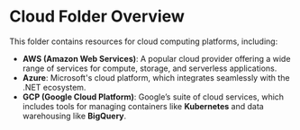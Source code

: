 # Cloud Folder Overview
This folder contains resources for cloud computing platforms, including:

* **AWS (Amazon Web Services)**: A popular cloud provider offering a wide range of services for compute, storage, and serverless applications.
* **Azure**: Microsoft's cloud platform, which integrates seamlessly with the .NET ecosystem.
* **GCP (Google Cloud Platform)**: Google’s suite of cloud services, which includes tools for managing containers like **Kubernetes** and data warehousing like **BigQuery**.